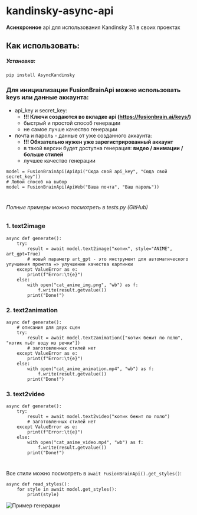 # **kandinsky-async-api**

**Асинхронное** api для использования Kandinsky 3.1 в своих проектах

## **Как использовать:**
##### Установка: 
```
pip install AsyncKandinsky
```

### Для инициализации FusionBrainApi можно использовать keys или данные аккаунта:
 + api_key и secret_key:
   + **!!! Ключи создаются во вкладке api (https://fusionbrain.ai/keys/)**
   + быстрый и простой способ генерации 
   + не самое лучше качество генерации
 + почта и пароль - данные от уже созданного аккаунта:
   + **!!! Обязательно нужен уже зарегистрированный аккаунт**
   + в такой версии будет доступна генерация: **видео / анимации / больше стилей**
   + лучшее качество генерации

```
model = FusionBrainApi(ApiApi("Сюда свой api_key", "Сюда свой secret_key"))
# Любой способ на выбор
model = FusionBrainApi(ApiWeb("Ваша почта", "Ваш пароль"))
```

#
###### *Полные примеры можно посмотреть в tests.py (GitHub)*


### 1. text2image
```
async def generate():
    try:
        result = await model.text2image("котик", style="ANIME", art_gpt=True)
        # новый параметр art_gpt - это инструмент для автоматического улучшения промпта => улучшение качества картинки
    except ValueError as e:
        print(f"Error:\t{e}")
    else:
        with open("cat_anime_img.png", "wb") as f:
            f.write(result.getvalue())
        print("Done!")
```

### 2. text2animation
```
async def generate():
    # описания для двух сцен
    try:
        result = await model.text2animation(["котик бежит по полю", "котик пьёт воду из речки"])
        # заготовленных стилей нет
    except ValueError as e:
        print(f"Error:\t{e}")
    else:
        with open("cat_anime_animation.mp4", "wb") as f:
            f.write(result.getvalue())
        print("Done!")
```

### 3. text2video
```
async def generate():
    try:
        result = await model.text2video("котик бежит по полю")
        # заготовленных стилей нет
    except ValueError as e:
        print(f"Error:\t{e}")
    else:
        with open("cat_anime_video.mp4", "wb") as f:
            f.write(result.getvalue())
        print("Done!")
```

#
Все стили можно посмотреть в `await FusionBrainApi().get_styles()`:

```
async def read_styles():
    for style in await model.get_styles():
        print(style)
```

![Пример генерации](https://github.com/s1rne/kandinsky-async-api/blob/main/cat_anime.jpg)
